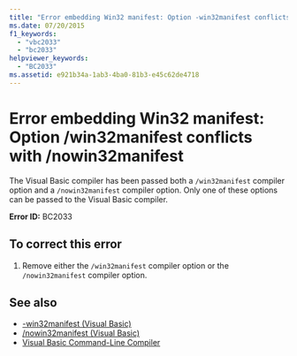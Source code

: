 ```yaml
---
title: "Error embedding Win32 manifest: Option -win32manifest conflicts with -nowin32manifest"
ms.date: 07/20/2015
f1_keywords: 
  - "vbc2033"
  - "bc2033"
helpviewer_keywords: 
  - "BC2033"
ms.assetid: e921b34a-1ab3-4ba0-81b3-e45c62de4718
---
```

# Error embedding Win32 manifest: Option /win32manifest conflicts with /nowin32manifest
The Visual Basic compiler has been passed both a `/win32manifest` compiler option and a `/nowin32manifest` compiler option. Only one of these options can be passed to the Visual Basic compiler.  
  
 **Error ID:** BC2033  
  
## To correct this error  
  
1. Remove either the `/win32manifest` compiler option or the `/nowin32manifest` compiler option.  
  
## See also

- [-win32manifest (Visual Basic)](../../visual-basic/reference/command-line-compiler/win32manifest.md)
- [/nowin32manifest (Visual Basic)](../../visual-basic/reference/command-line-compiler/nowin32manifest.md)
- [Visual Basic Command-Line Compiler](../../visual-basic/reference/command-line-compiler/index.md)
